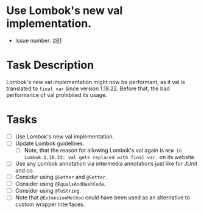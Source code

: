 # Use Lombok's new val implementation.
* Issue number: [\#61](https://codeberg.org/splitcells-net/net.splitcells.network.community/issues/61)
# Task Description
Lombok's new val implementation might now be performant,
as it val is translated to `final var` since version 1.18.22.
Before that, the bad performance of val prohibited its usage.
# Tasks
* [ ] Use Lombok's new val implementation.
* [ ] Update Lombok guidelines.
    * [ ] Note, that the reason for allowing Lombok's val again is `NEW in Lombok 1.18.22: val gets replaced with final var.` on its website.
* [ ] Use any Lombok annotation via intermedia annotations just like for JUnit and co.
* [ ] Consider using `@Getter` and `@Setter`.
* [ ] Consider using `@EqualsAndHashCode`.
* [ ] Consider using `@ToString`.
* [ ] Note that `@ExtensionMethod` could have been used as an alternative to custom wrapper interfaces.